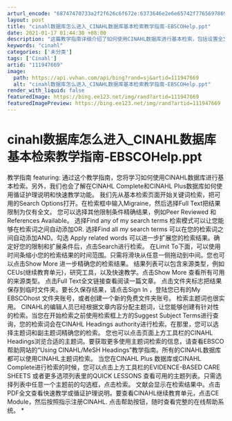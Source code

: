 ```yaml
---
arturl_encode: "68747470733a2f2f626c6f672e:6373646e2e6e65742f77656978696e5f32383639343239352f:61727469636c652f64657461696c732f313131393437363639"
layout: post
title: "cinahl数据库怎么进入_CINAHL数据库基本检索教学指南-EBSCOHelp.ppt"
date: 2021-01-17 01:44:30 +08:00
description: "这篇教学指南详细介绍了如何使用CINAHL数据库进行基本检索，包括设置全文、同行评审等限制条件，以及"
keywords: "cinahl"
categories: ['未分类']
tags: ['Cinahl']
artid: "111947669"
image:
  path: https://api.vvhan.com/api/bing?rand=sj&artid=111947669
  alt: "cinahl数据库怎么进入_CINAHL数据库基本检索教学指南-EBSCOHelp.ppt"
render_with_liquid: false
featuredImage: https://bing.ee123.net/img/rand?artid=111947669
featuredImagePreview: https://bing.ee123.net/img/rand?artid=111947669
---
```


# cinahl数据库怎么进入\_CINAHL数据库基本检索教学指南-EBSCOHelp.ppt

教学指南 featuring: 通过这个教学指南，您将学习如何使用CINAHL数据库进行基本检索。另外，我们也会了解在CINAHL Complete和CINAHL Plus数据库如何使用循证护理说明和快速教学功能。 我们先从基本检索页面开始关键词检索，把可用的Search Options打开。在检索框中输入Migraine，然后选择Full Text把结果限制为仅有全文。 您可以选择其他限制条件精确结果，例如Peer Reviewed 和 References Available。 选择Find any of my search terms 检索模式可以让您能够在检索词之间自动添加OR. 选择Find all my search terms 可以在您的检索词之间自动添加AND。勾选 Apply related words 可以进一步扩展您的检索结果。确定好您的限制和扩展条件后，点击Search进行检索。 在Limit To下面，可以使用时间条缩小您的检索结果的时间范围。只需将滑块从任意一侧拖动到中间。您也可以点击Show More 进一步精确您的检索结果。 结果列表可以包含来源类型，例如CEUs(继续教育单元)，研究工具，以及快速教学。点击Show More 查看所有可用的来源类型。 点击Full Text全文链接查看阅读一篇文章。 点击文件夹标志把结果保存到临时文件夹。要长久保存结果，请点击Sign In ，登陆您已有的My EBSCOhost 文件夹账号，或者创建一个新的免费文件夹账号。 检索主题词也很实用。 CINAHL的编辑人员已经根据文章内容分配主题词，让您能够创建有针对性的检索。当您在开始检索之前使用检索框上方的Suggest Subject Terms进行查询，您的检索词会在CINAHL Headings authority进行检索。在那里，您可以选择主题词和副主题词精确您的检索。 您也可以点击页面上方工具栏的CINAHL Headings浏览合适的主题词。要获取更多使用主题词检索的信息，请查看EBSCO帮助网站的“Using CINAHL/MeSH Headings”教学指南。所有的CINAHL数据库都可以使用CINAHL主题词检索。 当您在CINAHL Plus 数据库或CINAHL Complete进行检索的时候，您可以点击上方工具栏的EVIDENCE-BASED CARE SHEETS 或者更多选项列表里的QUICK LESSONS 查看可用的主题列表。只需选择列表中任意一个主题前的勾选框，点击检索。 文献会显示在检索结果中。点击PDF全文查看快速教学或循证护理说明。要查看CINAHL继续教育单元，点击CE Module，然后按照指示注册CINAHL. 点击帮助按钮，随时查看完整的在线帮助系统。 \*